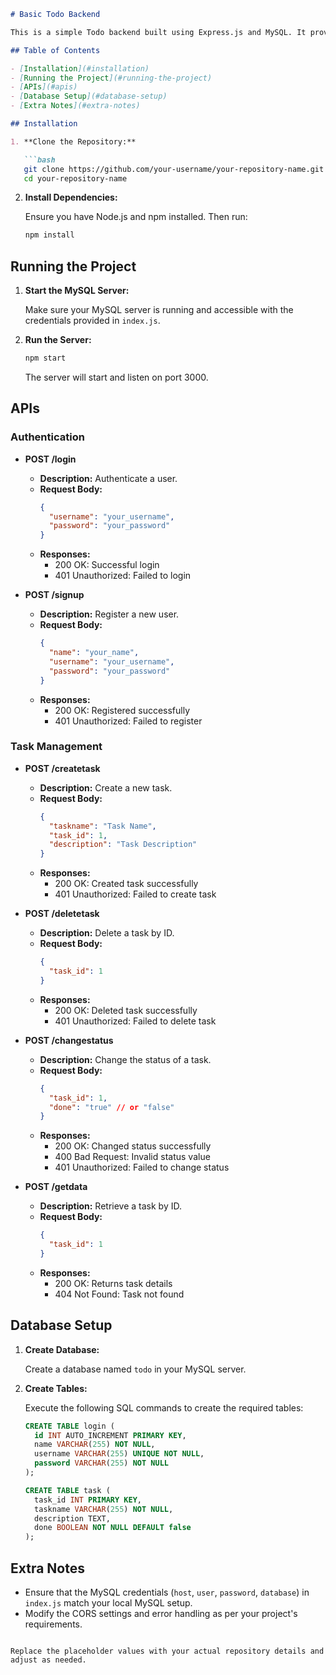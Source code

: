 

```markdown
# Basic Todo Backend

This is a simple Todo backend built using Express.js and MySQL. It provides basic functionality for user authentication, task management, and status updates.

## Table of Contents

- [Installation](#installation)
- [Running the Project](#running-the-project)
- [APIs](#apis)
- [Database Setup](#database-setup)
- [Extra Notes](#extra-notes)

## Installation

1. **Clone the Repository:**

   ```bash
   git clone https://github.com/your-username/your-repository-name.git
   cd your-repository-name
   ```

2. **Install Dependencies:**

   Ensure you have Node.js and npm installed. Then run:

   ```bash
   npm install
   ```

## Running the Project

1. **Start the MySQL Server:**

   Make sure your MySQL server is running and accessible with the credentials provided in `index.js`.

2. **Run the Server:**

   ```bash
   npm start
   ```

   The server will start and listen on port 3000.

## APIs

### Authentication

- **POST /login**
  - **Description:** Authenticate a user.
  - **Request Body:**
    ```json
    {
      "username": "your_username",
      "password": "your_password"
    }
    ```
  - **Responses:**
    - 200 OK: Successful login
    - 401 Unauthorized: Failed to login

- **POST /signup**
  - **Description:** Register a new user.
  - **Request Body:**
    ```json
    {
      "name": "your_name",
      "username": "your_username",
      "password": "your_password"
    }
    ```
  - **Responses:**
    - 200 OK: Registered successfully
    - 401 Unauthorized: Failed to register

### Task Management

- **POST /createtask**
  - **Description:** Create a new task.
  - **Request Body:**
    ```json
    {
      "taskname": "Task Name",
      "task_id": 1,
      "description": "Task Description"
    }
    ```
  - **Responses:**
    - 200 OK: Created task successfully
    - 401 Unauthorized: Failed to create task

- **POST /deletetask**
  - **Description:** Delete a task by ID.
  - **Request Body:**
    ```json
    {
      "task_id": 1
    }
    ```
  - **Responses:**
    - 200 OK: Deleted task successfully
    - 401 Unauthorized: Failed to delete task

- **POST /changestatus**
  - **Description:** Change the status of a task.
  - **Request Body:**
    ```json
    {
      "task_id": 1,
      "done": "true" // or "false"
    }
    ```
  - **Responses:**
    - 200 OK: Changed status successfully
    - 400 Bad Request: Invalid status value
    - 401 Unauthorized: Failed to change status

- **POST /getdata**
  - **Description:** Retrieve a task by ID.
  - **Request Body:**
    ```json
    {
      "task_id": 1
    }
    ```
  - **Responses:**
    - 200 OK: Returns task details
    - 404 Not Found: Task not found

## Database Setup

1. **Create Database:**

   Create a database named `todo` in your MySQL server.

2. **Create Tables:**

   Execute the following SQL commands to create the required tables:

   ```sql
   CREATE TABLE login (
     id INT AUTO_INCREMENT PRIMARY KEY,
     name VARCHAR(255) NOT NULL,
     username VARCHAR(255) UNIQUE NOT NULL,
     password VARCHAR(255) NOT NULL
   );

   CREATE TABLE task (
     task_id INT PRIMARY KEY,
     taskname VARCHAR(255) NOT NULL,
     description TEXT,
     done BOOLEAN NOT NULL DEFAULT false
   );
   ```

## Extra Notes

- Ensure that the MySQL credentials (`host`, `user`, `password`, `database`) in `index.js` match your local MySQL setup.
- Modify the CORS settings and error handling as per your project's requirements.


```

Replace the placeholder values with your actual repository details and adjust as needed.
